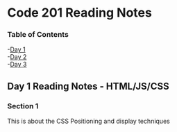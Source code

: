 # Code 201 Reading Notes

### Table of Contents

-[Day 1](#Day-1-reading-notes) <br/>
-[Day 2](#Day-2-reading-notes)<br/>
-[Day 3](#Day-3-reading-notes)<br/>


## Day 1 Reading Notes - HTML/JS/CSS
### Section 1

This is about the CSS Positioning and display techniques
